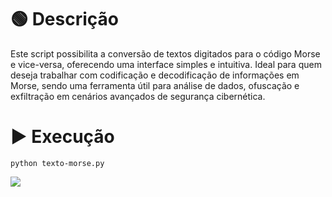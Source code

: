 # 🟢 Descrição
Este script possibilita a conversão de textos digitados para o código Morse e vice-versa, oferecendo uma interface simples e intuitiva. Ideal para quem deseja trabalhar com codificação e decodificação de informações em Morse, sendo uma ferramenta útil para análise de dados, ofuscação e exfiltração em cenários avançados de segurança cibernética.

# ▶ Execução
```
python texto-morse.py
```

![](https://www.100security.com.br/images/texto-morse.png)
